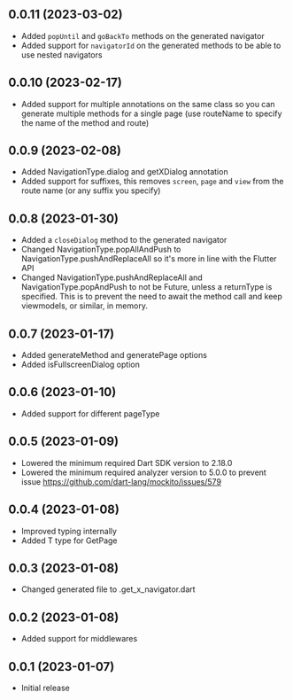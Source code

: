 ## 0.0.11 (2023-03-02)

- Added `popUntil` and `goBackTo` methods on the generated navigator
- Added support for `navigatorId` on the generated methods to be able to use nested navigators

## 0.0.10 (2023-02-17)

- Added support for multiple annotations on the same class so you can generate multiple methods for a single page (use routeName to specify the name of the method and route)

## 0.0.9 (2023-02-08)

- Added NavigationType.dialog and getXDialog annotation
- Added support for suffixes, this removes `screen`, `page` and `view` from the route name (or any suffix you specify)

## 0.0.8 (2023-01-30)

- Added a `closeDialog` method to the generated navigator
- Changed NavigationType.popAllAndPush to NavigationType.pushAndReplaceAll so it's more in line with the Flutter API
- Changed NavigationType.pushAndReplaceAll and NavigationType.popAndPush to not be Future, unless a returnType is specified. This is to prevent the need to await the method call and keep viewmodels, or similar, in memory.

## 0.0.7 (2023-01-17)

- Added generateMethod and generatePage options
- Added isFullscreenDialog option

## 0.0.6 (2023-01-10)

- Added support for different pageType

## 0.0.5 (2023-01-09)

- Lowered the minimum required Dart SDK version to 2.18.0
- Lowered the minimum required analyzer version to 5.0.0 to prevent issue https://github.com/dart-lang/mockito/issues/579

## 0.0.4 (2023-01-08)

- Improved typing internally
- Added T type for GetPage

## 0.0.3 (2023-01-08)

- Changed generated file to .get_x_navigator.dart

## 0.0.2 (2023-01-08)

- Added support for middlewares

## 0.0.1 (2023-01-07)

- Initial release
